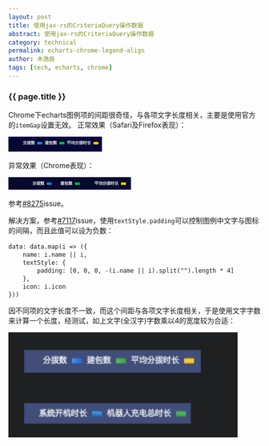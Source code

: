 ```yaml
---
layout: post
title: 使用jax-rs的CriteriaQuery操作数据
abstract: 使用jax-rs的CriteriaQuery操作数据
category: technical
permalink: echarts-chrome-legend-align
author: 木逸辰
tags: [tech, echarts, chrome]
---
```


### {{ page.title }}


Chrome下echarts图例项的间距很奇怪，与各项文字长度相关，主要是使用官方的`itemGap`设置无效。
正常效果（Safari及Firefox表现）：

![echarts legend](/assets/images/2018-07-02-echarts-legend.jpeg)

异常效果（Chrome表现）：

![echarts legend chrome](/assets/images/2018-07-02-echarts-legend-chrome.jpeg)

参考[#8275](https://github.com/apache/incubator-echarts/issues/8275)issue。

解决方案，参考[#7117](https://github.com/apache/incubator-echarts/issues/7117)issue，使用`textStyle.padding`可以控制图例中文字与图标的间隔，而且此值可以设为负数：

```
data: data.map(i => ({
    name: i.name || i,
    textStyle: {
        padding: [0, 0, 0, -(i.name || i).split("").length * 4]
    },
    icon: i.icon
}))
```

因不同项的文字长度不一致，而这个间距与各项文字长度相关，于是使用文字字数来计算一个长度，经测试，如上文字(全汉字)字数乘以4的宽度较为合适：

![echarts legend chrome fixed](/assets/images/2018-07-02-echarts-legend-fixed.jpg)